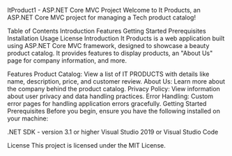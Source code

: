 ItProduct1 - ASP.NET Core MVC Project
Welcome to It Products, an ASP.NET Core MVC project for managing a Tech product catalog!

Table of Contents
Introduction
Features
Getting Started
Prerequisites
Installation
Usage
License
Introduction
It Products is a web application built using ASP.NET Core MVC framework, designed to showcase a beauty product catalog. It provides features to display products, an "About Us" page for company information, and more.

Features
Product Catalog: View a list of IT PRODUCTS with details like name, description, price, and customer review.
About Us: Learn more about the company behind the product catalog.
Privacy Policy: View information about user privacy and data handling practices.
Error Handling: Custom error pages for handling application errors gracefully.
Getting Started
Prerequisites
Before you begin, ensure you have the following installed on your machine:

.NET SDK - version 3.1 or higher
Visual Studio 2019 or Visual Studio Code

License
This project is licensed under the MIT License.

